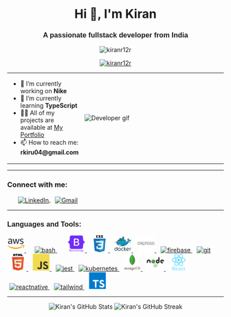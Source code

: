 <h1 align="center" style="font-family: 'Times New Roman''Segoe UI', Tahoma, Geneva, Verdana, sans-serif;">Hi 👋, I'm Kiran</h1>
<h3 align="center" style="font-family: 'Lucida Sans', Geneva, Verdana, sans-serif;">A passionate fullstack developer from India</h3>

<p align="center"> <img src="https://komarev.com/ghpvc/?username=kiranr12r&label=Profile%20views&color=0e75b6&style=flat" alt="kiranr12r" /> </p>

<p align="center"> <a href="https://github.com/ryo-ma/github-profile-trophy"><img src="https://github-profile-trophy.vercel.app/?username=kiranr12r&theme=dracula&margin-w=15&no-bg=true" alt="kiranr12r" /></a> </p>

<table align="center">
  <tr>
    <td>
      <ul>
        <li>🔭 I’m currently working on <strong>Nike</strong></li>
        <li>🌱 I’m currently learning <strong>TypeScript</strong></li>
        <li>👨‍💻 All of my projects are available at <a href="https://portfollio-73d2a.web.app/">My Portfolio</a></li>
        <li>📫 How to reach me: <strong>rkiru04@gmail.com</strong></li>
      </ul>
    </td>
    <td>
      <img align="right" src="https://www.eldorado.org.br/wp-content/uploads/2023/03/1_HB8gelA3XvpkJMie1w6WiQ.gif" alt="Developer gif" width="400px"/>
    </td>
  </tr>
</table>

---

<h3 align="left" style="font-family: 'Times New Roman' 'Segoe UI', Tahoma, Geneva, Verdana, sans-serif;">Connect with me:</h3>
<p align="left">
  <a href="https://linkedin.com/in/your-profile" target="blank" style="padding-right: 10px; margin-left:25px;">
    <img align="center" src="https://cdn-icons-png.flaticon.com/512/174/174857.png" alt="LinkedIn" height="30" width="30" />
  </a>
  <a href="mailto:rkiru04@gmail.com" target="blank" style="padding-right: 10px;">
    <img align="center" src="https://cdn-icons-png.flaticon.com/512/732/732200.png" alt="Gmail" height="30" width="30" />
  </a>
</p>

---

<h3 align="left" style="font-family: 'Lucida Sans', Geneva, Verdana, sans-serif;">Languages and Tools:</h3>

<p align="left"> 
  <a href="https://aws.amazon.com" target="_blank" rel="noreferrer" style="padding-right: 20px;"> 
    <img src="https://raw.githubusercontent.com/devicons/devicon/master/icons/amazonwebservices/amazonwebservices-original-wordmark.svg" alt="aws" width="40" height="40"/> 
  </a> 
  <a href="https://www.gnu.org/software/bash/" target="_blank" rel="noreferrer" style="padding-right: 20px;"> 
    <img src="https://www.vectorlogo.zone/logos/gnu_bash/gnu_bash-icon.svg" alt="bash" width="40" height="40" padding="20px"/> 
  </a> 
  <a href="https://getbootstrap.com" target="_blank" rel="noreferrer" style="padding: 5px;"> 
    <img src="https://raw.githubusercontent.com/devicons/devicon/master/icons/bootstrap/bootstrap-plain-wordmark.svg" alt="bootstrap" width="40" height="40"/> 
  </a> 
  <a href="https://www.w3schools.com/css/" target="_blank" rel="noreferrer" style="padding: 5px;"> 
    <img src="https://raw.githubusercontent.com/devicons/devicon/master/icons/css3/css3-original-wordmark.svg" alt="css3" width="40" height="40"/> 
  </a> 
  <a href="https://www.docker.com/" target="_blank" rel="noreferrer" style="padding: 5px;"> 
    <img src="https://raw.githubusercontent.com/devicons/devicon/master/icons/docker/docker-original-wordmark.svg" alt="docker" width="40" height="40"/> 
  </a> 
  <a href="https://expressjs.com" target="_blank" rel="noreferrer" style="padding: 5px;"> 
    <img src="https://raw.githubusercontent.com/devicons/devicon/master/icons/express/express-original-wordmark.svg" alt="express" width="40" height="40"/> 
  </a> 
  <a href="https://firebase.google.com/" target="_blank" rel="noreferrer" style="padding: 5px;"> 
    <img src="https://www.vectorlogo.zone/logos/firebase/firebase-icon.svg" alt="firebase" width="40" height="40"/> 
  </a> 
  <a href="https://git-scm.com/" target="_blank" rel="noreferrer" style="padding: 5px;"> 
    <img src="https://www.vectorlogo.zone/logos/git-scm/git-scm-icon.svg" alt="git" width="40" height="40"/> 
  </a> 
  <a href="https://www.w3.org/html/" target="_blank" rel="noreferrer" style="padding: 5px;"> 
    <img src="https://raw.githubusercontent.com/devicons/devicon/master/icons/html5/html5-original-wordmark.svg" alt="html5" width="40" height="40"/> 
  </a> 
  <a href="https://developer.mozilla.org/en-US/docs/Web/JavaScript" target="_blank" rel="noreferrer" style="padding: 5px;"> 
    <img src="https://raw.githubusercontent.com/devicons/devicon/master/icons/javascript/javascript-original.svg" alt="javascript" width="40" height="40"/> 
  </a> 
  <a href="https://jestjs.io" target="_blank" rel="noreferrer" style="padding: 5px;"> 
    <img src="https://www.vectorlogo.zone/logos/jestjsio/jestjsio-icon.svg" alt="jest" width="40" height="40"/> 
  </a> 
  <a href="https://kubernetes.io" target="_blank" rel="noreferrer" style="padding: 5px;"> 
    <img src="https://www.vectorlogo.zone/logos/kubernetes/kubernetes-icon.svg" alt="kubernetes" width="40" height="40"/> 
  </a> 
  <a href="https://www.mongodb.com/" target="_blank" rel="noreferrer" style="padding: 5px;"> 
    <img src="https://raw.githubusercontent.com/devicons/devicon/master/icons/mongodb/mongodb-original-wordmark.svg" alt="mongodb" width="40" height="40"/> 
  </a> 
  <a href="https://nodejs.org" target="_blank" rel="noreferrer" style="padding: 5px;"> 
    <img src="https://raw.githubusercontent.com/devicons/devicon/master/icons/nodejs/nodejs-original-wordmark.svg" alt="nodejs" width="40" height="40"/> 
  </a> 
  <a href="https://reactjs.org/" target="_blank" rel="noreferrer" style="padding: 5px;"> 
    <img src="https://raw.githubusercontent.com/devicons/devicon/master/icons/react/react-original-wordmark.svg" alt="react" width="40" height="40"/> 
  </a> 
  <a href="https://reactnative.dev/" target="_blank" rel="noreferrer" style="padding: 5px;"> 
    <img src="https://reactnative.dev/img/header_logo.svg" alt="reactnative" width="40" height="40"/> 
  </a> 
  <a href="https://tailwindcss.com/" target="_blank" rel="noreferrer" style="padding: 5px;"> 
    <img src="https://www.vectorlogo.zone/logos/tailwindcss/tailwindcss-icon.svg" alt="tailwind" width="40" height="40"/> 
  </a> 
  <a href="https://www.typescriptlang.org/" target="_blank" rel="noreferrer" style="padding: 5px;"> 
    <img src="https://raw.githubusercontent.com/devicons/devicon/master/icons/typescript/typescript-original.svg" alt="typescript" width="40" height="40"/> 
  </a> 
</p>

---

<p align="center">
  <img src="https://github-readme-stats.vercel.app/api?username=kiranr12r&show_icons=true&theme=radical" alt="Kiran's GitHub Stats" />
  <img src="https://github-readme-streak-stats.herokuapp.com/?user=kiranr12r&theme=radical" alt="Kiran's GitHub Streak" />
</p>
